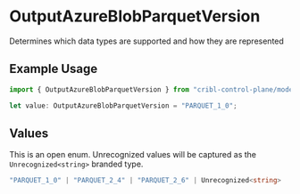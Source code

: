 # OutputAzureBlobParquetVersion

Determines which data types are supported and how they are represented

## Example Usage

```typescript
import { OutputAzureBlobParquetVersion } from "cribl-control-plane/models/operations";

let value: OutputAzureBlobParquetVersion = "PARQUET_1_0";
```

## Values

This is an open enum. Unrecognized values will be captured as the `Unrecognized<string>` branded type.

```typescript
"PARQUET_1_0" | "PARQUET_2_4" | "PARQUET_2_6" | Unrecognized<string>
```